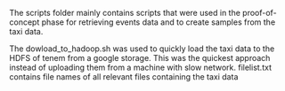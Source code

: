 The scripts folder mainly contains scripts that were used in the proof-of-concept phase for retrieving events data and to create samples from the taxi data.

The dowload_to_hadoop.sh was used to quickly load the taxi data to the HDFS of tenem from a google storage. 
This was the quickest approach instead of uploading them from a machine with slow network.
filelist.txt contains file names of all relevant files containing the taxi data
